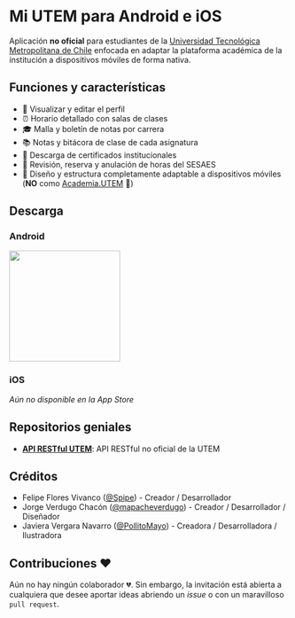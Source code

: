 # Mi UTEM para Android e iOS
Aplicación **no oficial** para estudiantes de la [Universidad Tecnológica Metropolitana de Chile](https://www.utem.cl/) enfocada en adaptar la plataforma académica de la institución a dispositivos móviles de forma nativa.

## Funciones y características
* 💁 Visualizar y editar el perfil
* ⏰ Horario detallado con salas de clases
* 🎓 Malla y boletín de notas por carrera
* 📚 Notas y bitácora de clase de cada asignatura
* 📃 Descarga de certificados institucionales
* 🏥 Revisión, reserva y anulación de horas del SESAES
* 📱 Diseño y estructura completamente adaptable a dispositivos móviles (**NO** como [Academia.UTEM](https://academia.utem.cl/ "Academia UTEM") 🤭)

## Descarga
### Android

[<img src="https://user-images.githubusercontent.com/16374322/51219825-7041a700-1911-11e9-8b6f-39d92ddedc3d.png" width="200" />](https://play.google.com/store/apps/details?id=cl.inndev.miutem&pcampaignid=MKT-Other-global-all-co-prtnr-py-PartBadge-Mar2515-1 "Disponible en Google Play")

### iOS

*Aún no disponible en la App Store*

## Repositorios geniales
* [**API RESTful UTEM**](https://github.com/mapacheverdugo/api-utem "Repositorio de GitHub de API RESTful UTEM"): API RESTful no oficial de la UTEM

## Créditos
* Felipe Flores Vivanco ([@Spipe](https://github.com/spipe "GitHub de Felipe Flores Vivanco")) - Creador / Desarrollador
* Jorge Verdugo Chacón ([@mapacheverdugo](https://github.com/mapacheverdugo/ "GitHub de Jorge Verdugo Chacón")) - Creador / Desarrollador / Diseñador
* Javiera Vergara Navarro ([@PollitoMayo](https://github.com/pollitomayo/ "GitHub de Javiera Vergara Navarro")) - Creadora / Desarrolladora / Ilustradora

## Contribuciones ❤️
Aún no hay ningún colaborador 💔. Sin embargo, la invitación está abierta a cualquiera que desee aportar ideas abriendo un *issue* o con un maravilloso `pull request`.

